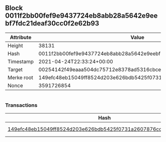 ## Block 0011f2bb00fef9e9437724eb8abb28a5642e9eebf7fdc21deaf30cc0f2e62b93

Attribute | Value
--- | ---
Height | 38131
Hash | 0011f2bb00fef9e9437724eb8abb28a5642e9eebf7fdc21deaf30cc0f2e62b93
Timestamp | 2021-04-24T22:33:24+00:00
Target | 00254142f49eaaa504dc75712e8378ad5316cbcead634704b3734b6271167cc4
Merke root | 149efc48eb15049ff8524d203e626bdb5425f0731a2607876cdda75df61608d3
Nonce | 3591726854

```

```

### Transactions

Hash | Amount
--- | ---
[149efc48eb15049ff8524d203e626bdb5425f0731a2607876cdda75df61608d3](149efc48eb15049ff8524d203e626bdb5425f0731a2607876cdda75df61608d3.md) | 10.00000000 SKEPTI 
